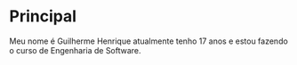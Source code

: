 # Principal
Meu nome é Guilherme Henrique atualmente tenho 17 anos e estou fazendo o curso de Engenharia de Software.

